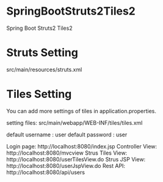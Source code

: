 # SpringBootStruts2Tiles2
Spring Boot Struts2 Tiles2


# Struts Setting
src/main/resources/struts.xml

# Tiles Setting
You can add more settings of tiles in application.properties.

setting files: src/main/webapp/WEB-INF/tiles/tiles.xml

default username : user
default password : user

Login page: http://localhost:8080/index.jsp
Controller View: http://localhost:8080/mvcview
Strus Tiles View: http://localhost:8080/userTilesView.do
Strus JSP View: http://localhost:8080/userJspView.do
Rest API: http://localhost:8080/api/users